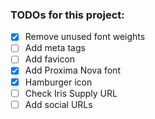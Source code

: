 ### TODOs for this project:

- [x] Remove unused font weights
- [ ] Add meta tags
- [ ] Add favicon
- [x] Add Proxima Nova font
- [x] Hamburger icon
- [ ] Check Iris Supply URL
- [ ] Add social URLs
